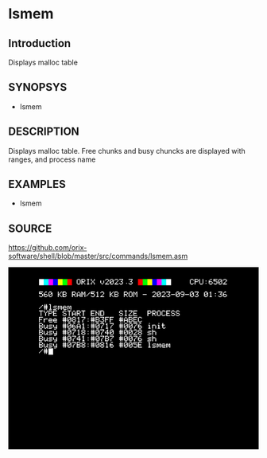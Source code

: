# lsmem

## Introduction

Displays malloc table

## SYNOPSYS

+ lsmem

## DESCRIPTION

Displays malloc table. Free chunks and busy chuncks are displayed with ranges, and process name

## EXAMPLES

+ lsmem

## SOURCE

https://github.com/orix-software/shell/blob/master/src/commands/lsmem.asm

![lsmem](imgs/lsmem.png)
